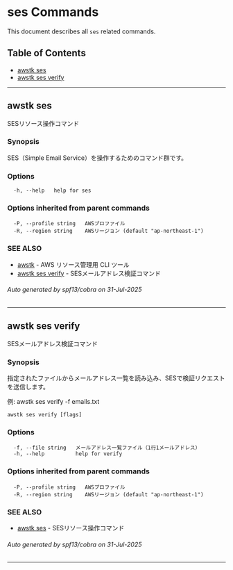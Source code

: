 # ses Commands

This document describes all `ses` related commands.

## Table of Contents

- [awstk ses](#awstk-ses)
- [awstk ses verify](#awstk-ses-verify)

---

## awstk ses

SESリソース操作コマンド

### Synopsis

SES（Simple Email Service）を操作するためのコマンド群です。

### Options

```
  -h, --help   help for ses
```

### Options inherited from parent commands

```
  -P, --profile string   AWSプロファイル
  -R, --region string    AWSリージョン (default "ap-northeast-1")
```

### SEE ALSO

* [awstk](README.md)	 - AWS リソース管理用 CLI ツール
* [awstk ses verify](ses.md#awstk-ses-verify)	 - SESメールアドレス検証コマンド

###### Auto generated by spf13/cobra on 31-Jul-2025

---

## awstk ses verify

SESメールアドレス検証コマンド

### Synopsis

指定されたファイルからメールアドレス一覧を読み込み、SESで検証リクエストを送信します。

例:
  awstk ses verify -f emails.txt

```
awstk ses verify [flags]
```

### Options

```
  -f, --file string   メールアドレス一覧ファイル（1行1メールアドレス）
  -h, --help          help for verify
```

### Options inherited from parent commands

```
  -P, --profile string   AWSプロファイル
  -R, --region string    AWSリージョン (default "ap-northeast-1")
```

### SEE ALSO

* [awstk ses](ses.md)	 - SESリソース操作コマンド

###### Auto generated by spf13/cobra on 31-Jul-2025

---


